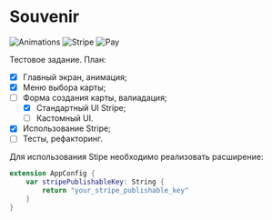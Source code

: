 # Souvenir

![Animations](https://media.giphy.com/media/xThtabA1tDfnP9K1Jm/giphy.gif)
![Stripe](https://media.giphy.com/media/xUOwG5LxksHbKgQsQo/giphy.gif)
![Pay](https://media.giphy.com/media/3o7WIq46HWgJ5bdMT6/giphy.gif)

Тестовое задание. План:
- [x] Главный экран, анимация;
- [x] Меню выбора карты;
- [ ] Форма создания карты, валиадация;
  - [x] Стандартный UI Stripe;
  - [ ] Кастомный UI.
- [x] Использование Stripe;
- [ ] Тесты, рефакторинг.

Для использования Stipe необходимо реализовать расширение:
```swift
extension AppConfig {
    var stripePublishableKey: String {
        return "your_stripe_publishable_key"
    }
}
```
